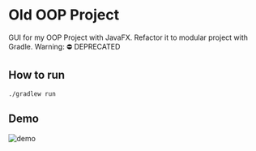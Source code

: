 # Old OOP Project
GUI for my OOP Project with JavaFX. Refactor it to modular project with Gradle. Warning: ⛔️ DEPRECATED
## How to run
```shell script
./gradlew run
``` 
## Demo
![demo](https://imgur.com/LN8tzjy)
